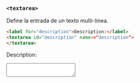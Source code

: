 ### `<textarea>`

Define la entrada de un texto multi-línea.

````HTML
<label for="description">Description:</label>
<textarea id="description" name=="description">
</textarea>
````

<label for="description">Description:</label>
<textarea id="description" name=="description">
</textarea>